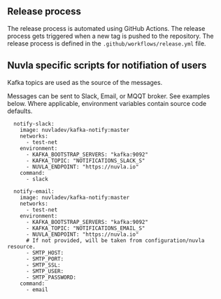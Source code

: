 ## Release process

The release process is automated using GitHub Actions. The release process gets
triggered when a new tag is pushed to the repository. The release process is 
defined in the `.github/workflows/release.yml` file.


## Nuvla specific scripts for notifiation of users

Kafka topics are used as the source of the messages.

Messages can be sent to Slack, Email, or MQQT broker. See examples below. Where
applicable, environment variables contain source code defaults.

```
  notify-slack:
    image: nuvladev/kafka-notify:master
    networks:
      - test-net
    environment:
      - KAFKA_BOOTSTRAP_SERVERS: "kafka:9092"
      - KAFKA_TOPIC: "NOTIFICATIONS_SLACK_S"
      - NUVLA_ENDPOINT: "https://nuvla.io"
    command:
      - slack

  notify-email:
    image: nuvladev/kafka-notify:master
    networks:
      - test-net
    environment:
      - KAFKA_BOOTSTRAP_SERVERS: "kafka:9092"
      - KAFKA_TOPIC: "NOTIFICATIONS_EMAIL_S"
      - NUVLA_ENDPOINT: "https://nuvla.io"
      # If not provided, will be taken from configuration/nuvla resource.
      - SMTP_HOST: 
      - SMTP_PORT:
      - SMTP_SSL: 
      - SMTP_USER: 
      - SMTP_PASSWORD:
    command:
      - email
```
